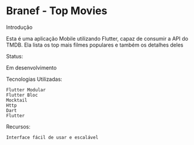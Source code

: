 <h1>Branef - Top Movies</h1>
Introdução

Esta é uma aplicação Mobile utilizando Flutter, capaz de consumir a API do TMDB. Ela lista os top mais filmes populares e também os detalhes deles

Status:

Em desenvolvimento 
    
Tecnologias Utilizadas:

    Flutter Modular
    Flutter Bloc
    Mocktail
    Http
    Dart
    Flutter

Recursos:

    
    
    Interface fácil de usar e escalável
 
